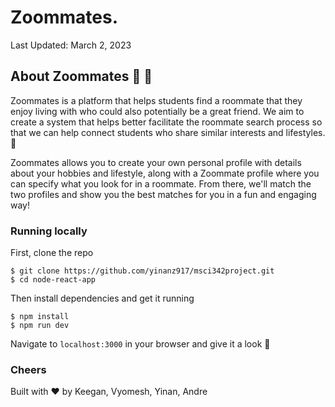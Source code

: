 # Zoommates.
Last Updated: March 2, 2023

## About Zoommates 🚀 💛
Zoommates is a platform that helps students find a roommate that they enjoy living with who could also potentially be a great friend. We aim to create a system that helps better facilitate the roommate search process so that we can help connect students who share similar interests and lifestyles. 🍃

Zoommates allows you to create your own personal profile with details about your hobbies and lifestyle, along with a Zoommate profile where you can specify what you look for in a roommate. From there, we'll match the two profiles and show you the best matches for you in a fun and engaging way!


### Running locally

First, clone the repo

```
$ git clone https://github.com/yinanz917/msci342project.git
$ cd node-react-app
```

Then install dependencies and get it running

```
$ npm install
$ npm run dev
```

Navigate to `localhost:3000` in your browser and give it a look 👀

### Cheers

Built with ❤️ by Keegan, Vyomesh, Yinan, Andre
